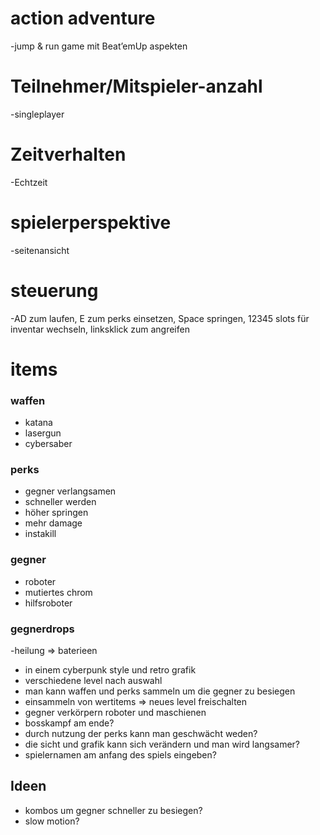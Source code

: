 # action adventure
-jump & run game mit  Beat’emUp aspekten

# Teilnehmer/Mitspieler-anzahl
-singleplayer

# Zeitverhalten
-Echtzeit

# spielerperspektive
-seitenansicht

# steuerung
-AD zum laufen, E zum perks einsetzen, Space springen, 12345 slots für inventar wechseln, linksklick zum angreifen

# items
### waffen
- katana
- lasergun
- cybersaber

### perks
- gegner verlangsamen
- schneller werden
- höher springen
- mehr damage
- instakill

### gegner
- roboter
- mutiertes chrom
- hilfsroboter

### gegnerdrops
-heilung  => baterieen


- in einem cyberpunk style und retro grafik
- verschiedene level nach auswahl
- man kann waffen und perks sammeln um die gegner zu besiegen
- einsammeln von wertitems => neues level freischalten
- gegner verkörpern roboter und maschienen
- bosskampf am ende?
- durch nutzung der perks kann man geschwächt weden?
- die sicht und grafik kann sich verändern und man wird langsamer?
- spielernamen am anfang des spiels eingeben?

## Ideen


- kombos um gegner schneller zu besiegen?
- slow motion?


